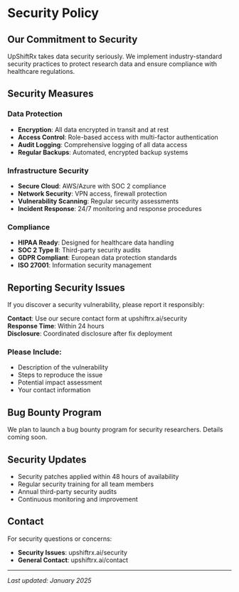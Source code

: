# Security Policy

## Our Commitment to Security

UpShiftRx takes data security seriously. We implement industry-standard security practices to protect research data and ensure compliance with healthcare regulations.

## Security Measures

### Data Protection
- **Encryption**: All data encrypted in transit and at rest
- **Access Control**: Role-based access with multi-factor authentication
- **Audit Logging**: Comprehensive logging of all data access
- **Regular Backups**: Automated, encrypted backup systems

### Infrastructure Security
- **Secure Cloud**: AWS/Azure with SOC 2 compliance
- **Network Security**: VPN access, firewall protection
- **Vulnerability Scanning**: Regular security assessments
- **Incident Response**: 24/7 monitoring and response procedures

### Compliance
- **HIPAA Ready**: Designed for healthcare data handling
- **SOC 2 Type II**: Third-party security audits
- **GDPR Compliant**: European data protection standards
- **ISO 27001**: Information security management

## Reporting Security Issues

If you discover a security vulnerability, please report it responsibly:

**Contact**: Use our secure contact form at upshiftrx.ai/security  
**Response Time**: Within 24 hours  
**Disclosure**: Coordinated disclosure after fix deployment

### Please Include:
- Description of the vulnerability
- Steps to reproduce the issue
- Potential impact assessment
- Your contact information

## Bug Bounty Program

We plan to launch a bug bounty program for security researchers. Details coming soon.

## Security Updates

- Security patches applied within 48 hours of availability
- Regular security training for all team members
- Annual third-party security audits
- Continuous monitoring and improvement

## Contact

For security questions or concerns:
- **Security Issues**: upshiftrx.ai/security
- **General Contact**: upshiftrx.ai/contact

---

*Last updated: January 2025*